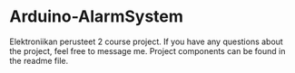 # Arduino-AlarmSystem
Elektroniikan perusteet 2 course project. 
If you have any questions about the project, feel free to message me.
Project components can be found in the readme file.
